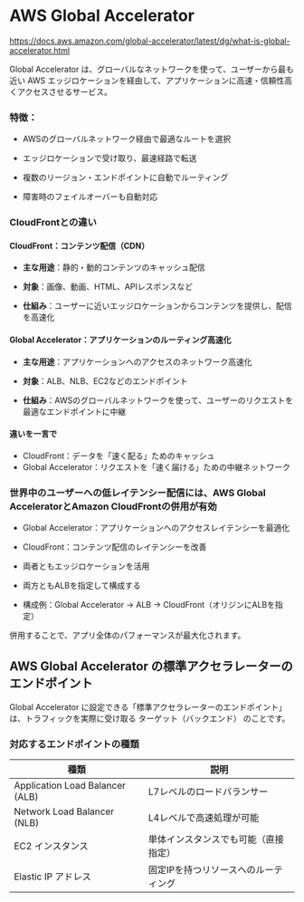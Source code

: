 # AWS Global Accelerator 

https://docs.aws.amazon.com/global-accelerator/latest/dg/what-is-global-accelerator.html

Global Accelerator は、グローバルなネットワークを使って、ユーザーから最も近い AWS エッジロケーションを経由して、アプリケーションに高速・信頼性高くアクセスさせるサービス。

### 特徴：
- AWSのグローバルネットワーク経由で最適なルートを選択

- エッジロケーションで受け取り、最速経路で転送

- 複数のリージョン・エンドポイントに自動でルーティング

- 障害時のフェイルオーバーも自動対応

### CloudFrontとの違い

#### CloudFront：コンテンツ配信（CDN）
- **主な用途**：静的・動的コンテンツのキャッシュ配信

- **対象**：画像、動画、HTML、APIレスポンスなど

- **仕組み**：ユーザーに近いエッジロケーションからコンテンツを提供し、配信を高速化

#### Global Accelerator：アプリケーションのルーティング高速化
- **主な用途**：アプリケーションへのアクセスのネットワーク高速化

- **対象**：ALB、NLB、EC2などのエンドポイント

- **仕組み**：AWSのグローバルネットワークを使って、ユーザーのリクエストを最適なエンドポイントに中継

#### 違いを一言で
* CloudFront：データを「速く配る」ためのキャッシュ
* Global Accelerator：リクエストを「速く届ける」ための中継ネットワーク

### 世界中のユーザーへの低レイテンシー配信には、AWS Global AcceleratorとAmazon CloudFrontの併用が有効

- Global Accelerator：アプリケーションへのアクセスレイテンシーを最適化

- CloudFront：コンテンツ配信のレイテンシーを改善

- 両者ともエッジロケーションを活用
- 両方ともALBを指定して構成する
- 構成例：Global Accelerator → ALB → CloudFront（オリジンにALBを指定）

併用することで、アプリ全体のパフォーマンスが最大化されます。

## AWS Global Accelerator の標準アクセラレーターのエンドポイント

Global Accelerator に設定できる「標準アクセラレーターのエンドポイント」は、トラフィックを実際に受け取る ターゲット（バックエンド） のことです。

### 対応するエンドポイントの種類

|種類|	説明|
|----|----|
|Application Load Balancer (ALB)|	L7レベルのロードバランサー|
|Network Load Balancer (NLB)|	L4レベルで高速処理が可能|
|EC2 インスタンス|	単体インスタンスでも可能（直接指定）|
|Elastic IP アドレス|	固定IPを持つリソースへのルーティング|
